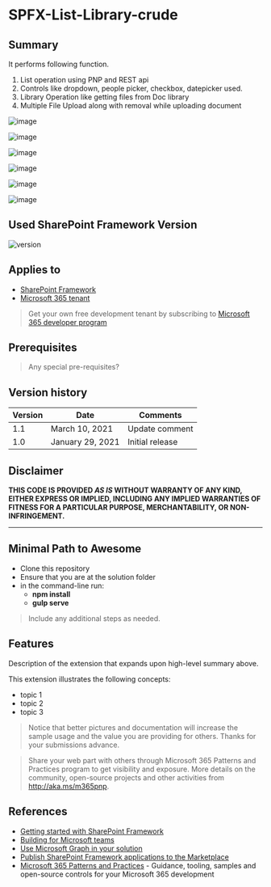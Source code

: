 # SPFX-List-Library-crude

## Summary

It performs following function.
1. List operation using PNP and REST api
2. Controls like dropdown, people picker, checkbox, datepicker used.
3. Library Operation like getting files from Doc library
4. Multiple File Upload along with removal while uploading document

![image](https://user-images.githubusercontent.com/45258794/132997468-706fc8d4-e2f2-4e91-9a3d-1a3d6126fe24.png)

![image](https://user-images.githubusercontent.com/45258794/132997511-d44edfdb-bae4-4617-ae84-dc1c0eea08b5.png)

![image](https://user-images.githubusercontent.com/45258794/132997551-e3bb5f43-632f-44bc-9e89-402a112f1161.png)

![image](https://user-images.githubusercontent.com/45258794/132997580-ed62f7e5-833b-4c37-846e-913155bc65ea.png)

![image](https://user-images.githubusercontent.com/45258794/132997616-1d22709e-77be-422e-95f9-6bad8733cb44.png)

![image](https://user-images.githubusercontent.com/45258794/132997656-4a71f7b4-6e3e-4b94-a69f-748aa1550ed9.png)


## Used SharePoint Framework Version

![version](https://img.shields.io/npm/v/@microsoft/sp-component-base/latest?color=green)

## Applies to

- [SharePoint Framework](https://aka.ms/spfx)
- [Microsoft 365 tenant](https://docs.microsoft.com/en-us/sharepoint/dev/spfx/set-up-your-developer-tenant)

> Get your own free development tenant by subscribing to [Microsoft 365 developer program](http://aka.ms/o365devprogram)

## Prerequisites

> Any special pre-requisites?

## Version history

Version|Date|Comments
-------|----|--------
1.1|March 10, 2021|Update comment
1.0|January 29, 2021|Initial release

## Disclaimer

**THIS CODE IS PROVIDED *AS IS* WITHOUT WARRANTY OF ANY KIND, EITHER EXPRESS OR IMPLIED, INCLUDING ANY IMPLIED WARRANTIES OF FITNESS FOR A PARTICULAR PURPOSE, MERCHANTABILITY, OR NON-INFRINGEMENT.**

---

## Minimal Path to Awesome

- Clone this repository
- Ensure that you are at the solution folder
- in the command-line run:
  - **npm install**
  - **gulp serve**

> Include any additional steps as needed.

## Features

Description of the extension that expands upon high-level summary above.

This extension illustrates the following concepts:

- topic 1
- topic 2
- topic 3

> Notice that better pictures and documentation will increase the sample usage and the value you are providing for others. Thanks for your submissions advance.

> Share your web part with others through Microsoft 365 Patterns and Practices program to get visibility and exposure. More details on the community, open-source projects and other activities from http://aka.ms/m365pnp.

## References

- [Getting started with SharePoint Framework](https://docs.microsoft.com/en-us/sharepoint/dev/spfx/set-up-your-developer-tenant)
- [Building for Microsoft teams](https://docs.microsoft.com/en-us/sharepoint/dev/spfx/build-for-teams-overview)
- [Use Microsoft Graph in your solution](https://docs.microsoft.com/en-us/sharepoint/dev/spfx/web-parts/get-started/using-microsoft-graph-apis)
- [Publish SharePoint Framework applications to the Marketplace](https://docs.microsoft.com/en-us/sharepoint/dev/spfx/publish-to-marketplace-overview)
- [Microsoft 365 Patterns and Practices](https://aka.ms/m365pnp) - Guidance, tooling, samples and open-source controls for your Microsoft 365 development

